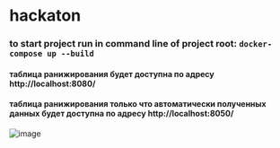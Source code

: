 # hackaton
### to start project run in command line of project root: ``` docker-compose up --build ```
#### таблица ранижирования будет доступна по адресу http://localhost:8080/
#### таблица ранижирования только что автоматически полученных данных будет доступна по адресу http://localhost:8050/

![image](https://user-images.githubusercontent.com/67663774/157088680-ab1261df-db0e-4738-931f-2f57b1de563e.png)
